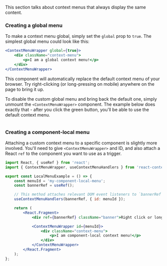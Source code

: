 This section talks about context menus that always display the same content.

### Creating a global menu

To make a context menu global, simply set the `global` prop to `true`. The simplest global menu could look like this:
```jsx
<ContextMenuWrapper global={true}>
    <div className="context-menu">
        <p>I am a global context menu!</p>
    </div>
</ContextMenuWrapper>
```

This component will automatically replace the default context menu of your browser. Try right-clicking (or
long-pressing on mobile) anywhere on the page to bring it up.

To disable the custom global menu and bring back the default one, simply unmount the `<ContextMenuWrapper>` component.
The example below does exactly that - after you click the green button, you'll be able to use the default context menu.

```js { "componentPath": "../components/BasicGlobalMenu.js" }
```

### Creating a component-local menu

Attaching a custom context menu to a specific component is slightly more involved. You'll need to give 
`<ContextMenuWrapper>` and ID, and also attach a React `ref` to the component you want to use as a trigger.

```jsx
import React, { useRef } from 'react';
import { ContextMenuWrapper, useContextMenuHandlers } from 'react-context-menu-wrapper';

export const LocalMenuExample = () => {
    const menuId = 'my-component-local-menu';
    const bannerRef = useRef();

    // This method attaches relevant DOM event listeners to `bannerRef`.
    useContextMenuHandlers(bannerRef, { id: menuId });

    return (
        <React.Fragment>
            <div ref={bannerRef} className="banner">Right click or long-press this box</div>

            <ContextMenuWrapper id={menuId}>
                <div className="context-menu">
                    <p>I am component-local context menu!</p>
                </div>
            </ContextMenuWrapper>
        </React.Fragment>
    );
};
```

```js { "componentPath": "../components/BasicLocalMenu.js" }
```
